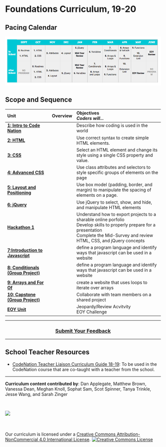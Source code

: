 Foundations Curriculum, 19-20
===================

<!--
Pacing Calendar (Year 1)
===================
|  Sept | Oct | Nov | Dec | Jan | Feb | March | April | May |
|:--------|:---|:---|:---|:---|:---|:---|:---|:---|:---|
| <sub> [**0:Welcome**](units/unit1) <br> 1: HTML <br> **Survey**</sub>| <sub> 2:CSS  <br>3:HTML  <br> 4:Positioning </sub> |<sub> 5:jQuery <br>6:Cloud9 <br>7:Github </sub>| <sub>6:Cloud9  <br>7:Github </sub> |<sub> 8:JavaScript  <br>9:Types, Conditionals </sub>| <sub> 9: Types, Conditionals <br>10:Functions </sub> | <sub>11:Arrays <br>12:Animations </sub>| <sub>12:Animations <br>13:Looping</sub>|<sub> 14:Capstone <br> Survey </sub>|
-->
## Pacing Calendar
![Imgur](FND_Pacing_Calendar_1819.png)

## Scope and Sequence

| Unit | Overview | Objectives <br> *Coders will...*|
|:--------|:---|:---------|
| [**1: Intro to Code Nation**](units/unit1) || Describe how coding is used in the world
| [**2: HTML**](units/unit2) ||Use correct syntax to create simple HTML elements.
| [**3: CSS**](units/unit3) ||Select an HTML element and change its style using a single CSS property and value.
| [**4: Advanced CSS**](units/unit4) ||Use class attributes and selectors to style specific groups of elements on the page
| [**5: Layout and Positioning**](units/unit5) ||Use box model (padding, border, and margin) to manipulate the spacing of elements on a page.
| [**6: jQuery**](units/unit6) ||Use jQuery to select, show, and hide, and manipulate HTML elements
| [**Hackathon 1**](units/midyear) |  |Understand how to export projects to a sharable online porfolio <br> Develop skills to properly prepare for a presentation <br> Complete the Mid-Survey and review HTML, CSS, and jQuery concepts
| [**7:Introduction to Javascript**](units/unit7) ||define a program language and identify ways that javascript can be used in a website
| [**8: Conditionals (Group Project)**](units/unit7) ||define a program language and identify ways that javascript can be used in a website
| [**9: Arrays and For Of**](units/unit9) || create a website that uses loops to iterate over arrays
| [**10: Capstone (Group Project)**](units/unit10) | |Collaborate with team members on a shared project
| [**EOY Unit**](units/EOY_Review_Unit) | |Jeopardy/Review Acvitvity <br> EOY Challenge

----

<h3 align="center"><a href="https://docs.google.com/forms/d/e/1FAIpQLSeLpI-m6UKvIxk97F8R1iidFRaYXJ3dfcUuIjx2Pz0WMfO1SA/viewform">Submit Your Feedback</a></h3>

----
## School Teacher Resources

* [CodeNation Teacher Liaison Curriculum Guide 18-19](https://docs.google.com/document/d/1IisBQOGlbDj1QBxcGtKrL-E5gZXhoUiumWlvkNHz8yg/edit): To be used in the CodeNation course that are co-taught with a teacher from the school.

----

**Curriculum content contributed by**: Dan Applegate, Matthew Brown, Vanessa Dean, Meghan Knoll, Sophat Sam, Scot Spinner, Tanya Trinkle, Jesse Wang, and Sarah Zinger

<br>
<p> <img src="https://i.imgur.com/lYodTLP.png?1" ></p>

<br>
<br>
Our curriculum is licensed under a <a rel="license" href="http://creativecommons.org/licenses/by-nc/4.0/">Creative Commons Attribution-NonCommercial 4.0 International License</a>.
<a rel="license" href="http://creativecommons.org/licenses/by-nc/4.0/"><img alt="Creative Commons License" style="border-width:0" src="https://i.creativecommons.org/l/by-nc/4.0/88x31.png" /></a>
